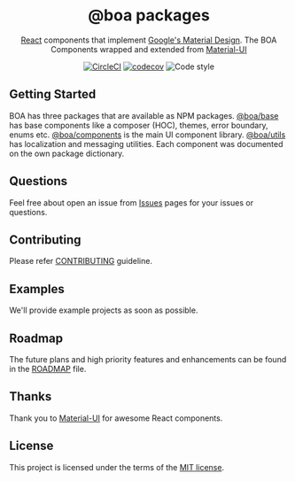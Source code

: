 <h1 align="center">@boa packages</h1>

<div align="center">

[React](http://facebook.github.io/react/) components that implement [Google's Material Design](https://www.google.com/design/spec/material-design/introduction.html). The BOA Components wrapped and extended from [Material-UI](https://github.com/mui-org/material-ui)

[![CircleCI](https://circleci.com/gh/kuveytturk/boa.svg?style=shield&circle-token=17c2c9d64b57ee4fa97b2dbf59a59ddf26ac60dd)](https://circleci.com/gh/kuveytturk/boa) [![codecov](https://codecov.io/gh/kuveytturk/boa/branch/master/graph/badge.svg?token=OVabLixPmT)](https://codecov.io/gh/kuveytturk/boa) ![Code style](https://img.shields.io/badge/code_style-prettier-ff69b4.svg)
</div>

## Getting Started

BOA has three packages that are available as NPM packages. [@boa/base](/packages/base/) has base components like a composer (HOC), themes, error boundary, enums etc. [@boa/components](/packages/components/) is the main UI component library. [@boa/utils](/packages/utils/) has localization and messaging utilities. Each component was documented on the own package dictionary.

## Questions

Feel free about open an issue from [Issues](https://github.com/kuveytturk/boa/issues) pages for your issues or questions.

## Contributing

Please refer [CONTRIBUTING](/CONTRIBUTING.md) guideline.

## Examples

We'll provide example projects as soon as possible.

## Roadmap

The future plans and high priority features and enhancements can be found in the [ROADMAP](/ROADMAP.md) file.

## Thanks

Thank you to [Material-UI](https://github.com/mui-org/material-ui) for awesome React components.

## License

This project is licensed under the terms of the
[MIT license](/LICENSE).



